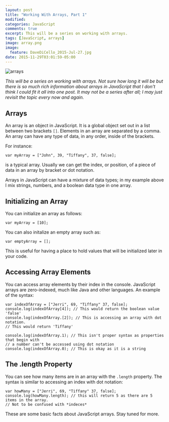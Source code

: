 ```yaml
---
layout: post
title: "Working With Arrays, Part 1"
modified:
categories: JavaScript
comments: true
excerpt: This will be a series on working with arrays.
tags: [JavaScript, arrays]
image: array.png
image:
  feature: DaveDiCello_2015-Jul-27.jpg
date: 2015-11-29T03:01:59-05:00
---
```

![arrays](/images/array.png)

*This will be a series on working with arrays. Not sure how long it will be but there is so much rich information about arrays in JavaScript that I don't think I could fit it all into one post. It may not be a series after all; I may just revisit the topic every now and again.*  

## Arrays

An array is an object in JavaScript. It is a global object set out in a list between two brackets ```[]```. Elements in an array are separated by a comma. An array can have any type of data, in any order, inside of the brackets.

For instance:

	var myArray = ["John", 39, "Tiffany", 37, false];
	
is a typical array. Usually we can get the index, or position, of a piece of data in an array by bracket or dot notation.

Arrays in JavaScript can have a mixture of data types; in my example above I mix strings, numbers, and a boolean data type in one array.

## Initializing an Array

You can initialize an array as follows:

    var myArray = [10];
    
You can also initalize an empty array such as:

    var emptyArray = [];
    
This is useful for having a place to hold values that will be initialized later in your code.

## Accessing Array Elements

You can access array elements by their index in the console. JavaScript arrays are zero-indexed, much like Java and other languages. An example of the syntax:

    var indexOfArray = ["Jerri", 69, "Tiffany" 37, false];
    console.log(indexOfArray[4]); // This would return the boolean value 'false'
    console.log(indexOfArray.[2]); // This is accessing an array with dot notation. 
    // This would return 'Tiffany'
    
    console.log(indexOfArray.1); // This isn't proper syntax as properties that begin with 
    // a number can't be accessed using dot notation
    console.log(indexOfArray.0); // This is okay as it is a string
    
## The .length Property

You can see how many items are in an array with the ```.length``` property. The syntax is similar to accessing an index with dot notation:

    var howMany = ["Jerri", 69, "Tiffany" 37, false];
    console.log(howMany.length); // this will return 5 as there are 5 items in the array.
    // Not to be confused with *indeces*
    
These are some basic facts about JavaScript arrays. Stay tuned for more.




